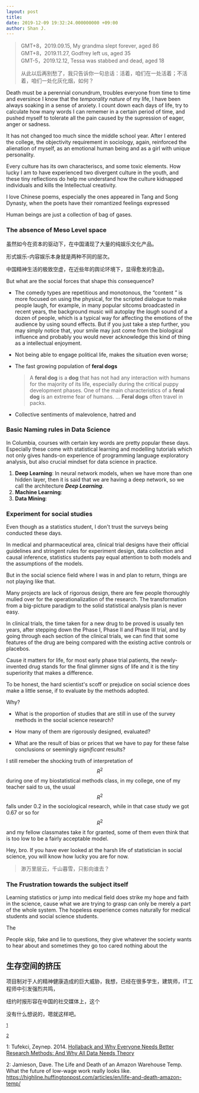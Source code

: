 ```yaml
---
layout: post
title: 
date: 2019-12-09 19:32:24.000000000 +09:00
author: Shan J.
---
```


> GMT+8，2019.09.15, My grandma slept forever, aged 86<br>GMT+8，2019.11.27, Godfrey left us, aged 35<br>
> GMT-5，2019.12.12, Tessa was stabbed and dead, aged 18
>
> 从此以后再别愁了，我只告诉你一句总话：活着，咱们在一处活着；不活着，咱们一处化灰化烟，如何？

Death must be a perennial conundrum, troubles everyone from time to time and eversince I know that the *temporality nature* of my life, I have been always soaking in a sense of anxiety. I count down each days of life, try to calculate how many words I can rememer in a certain period of time, and pushed myself to tolerate all the pain caused by the supression of eager, anger or sadness.

It has not changed too much since the middle school year. After I entered the college, the objectivity requirement in sociology, again, reinforced the alienation of myself, as an emotional human being and as a girl with unique personality. 

Every culture has its own characteriscs, and some toxic elements. How lucky I am to have experienced two divergent culture in the youth, and these tiny reflections do help me understand how the culture kidnapped individuals and kills the Intellectual creativity.

I love Chinese poems, especially the ones appeared in Tang and Song Dynasty, when the poets have their romantized feelings expressed 

Human beings are just a collection of bag of gases.

### The absence of Meso Level space

虽然如今在资本的驱动下，在中国涌现了大量的纯娱乐文化产品。

形式娱乐-内容娱乐本身就是两种不同的层次。

中国精神生活的极致空虚，在近些年的舆论环境下，显得愈发的急迫。

But what are the social forces that shape this consequence? 

- The comedy types are repetitious and monotonous, the “content ” is more focused on using the physical, for the scripted dialogue to make people laugh, for example, in many popular sitcoms broadcasted in recent years, the background music will autoplay the *laugh* sound of a dozen of people, which is a typical way for affecting the emotions of the audience by using sound effects. But if you just take a step further, you may simply notice that, your smile may just come from the biological influence and probably you would never acknowledge this kind of thing as a intellectual enjoyment. 

- Not being able to engage political life, makes the situation even worse; 

- The fast growing population of **feral dogs** 

  > A **feral dog** is a **dog** that has not had any interaction with humans for the majority of its life, especially during the critical puppy development phases. One of the main characteristics of a **feral dog** is an extreme fear of humans. ... **Feral dogs** often travel in packs.

* Collective sentiments of malevolence, hatred and 

### Basic Naming rules in Data Science

In Columbia, courses with certain key words are pretty popular these days. Especially these come with statistical learning and modelling tutorials which not only gives hands-on experience of programming language exploratory analysis, but also crucial mindset for data science in practice.

1. **Deep Learning**: In neural network models, when we have more than one hidden layer, then it is said that we are having a deep network, so we call the architecture ***Deep Learning***.
2. **Machine Learning**: 
3. **Data Mining**:


### Experiment for social studies

Even though as a statistics student, I don't trust the surveys being conducted these days.

In medical and pharmaceutical area, clinical trial designs have their official guidelines and stringent rules for experiment design, data collection and causal inference, statistics students pay equal attention to both models and the assumptions of the models. 

But in the social science field where I was in and plan to return, things are not playing like that. 

Many projects are lack of rigorous design, there are few people thoroughly mulled over for the operationalization of the research. The transformation from a big-picture paradigm to the solid statistical analysis plan is never easy. 

In clinical trials, the time taken for a new drug to be proved is usually ten years, after stepping down the Phase I, Phase II and Phase III trial, and by going through each section of the clinical trials, we can find that some features of the drug are being compared with the existing active controls or placebos. 

Cause it matters for life, for most early phase trial patients, the newly-invented drug stands for the final glimmer signs of life and it is the tiny superiority that makes a difference. 

To be honest, the hard scientist's scoff or prejudice on social science does make a little sense, if to evaluate by the methods adopted. 

Why? 

- What is the proportion of studies that are still in use of the survey methods in the social science research? 

- How many of them are rigorously designed, evaluated? 

- What are the result of bias or prices that we have to pay for these false conclusions or seemingly *significant* results?

I still remeber the shocking truth of interpretation of $$R^2$$ during one of my biostatistical methods class, in my college, one of my teacher said to us, the usual $$R^2$$ falls under 0.2 in the sociological research, while in that case study we got 0.67 or so for $$R^2$$ and my fellow classmates take it for granted, some of them even think that is too low to be a fairly acceptable model.

Hey, bro. If you have ever looked at the harsh life of statistician in social science,  you will know how lucky you are for now.

> 渺万里层云，千山暮雪，只影向谁去？

### The Frustration towards the subject itself 

Learning statistics or jump into medical field does strike my hope and faith in the science, cause what we are trying to grasp can only be merely a part of the whole system. The hopeless experience comes naturally for medical students and social science students. 

The 

People skip, fake and lie to questions, they give whatever the society wants to hear about and sometimes they go too cared nothing about the 



## 生存空间的挤压

项目制对于人的精神健康造成的巨大威胁，我想，已经在很多学生，建筑师，IT工程师中引发强烈共鸣，

纽约时报形容在中国的社交媒体上，这个

没有什么想说的，嗯就这样吧。



<sup>[1](#myfootnote1)</sup>

<sup>[2](#myfootnote2)</sup>

<a name="myfootnote1">1</a>: Tufekci,	Zeynep.	2014. [Hollaback	and	Why	Everyone	Needs	Better	Research Methods:	And	Why	All	Data Needs Theory](https://medium.com/message/that-catcalling-video-and-why-researchmethods-is-such-an-exciting-topic-really-32223ac9c9e8)

<a name="myfootnote2">2</a>: Jamieson, Dave. The Life and Death of an Amazon Warehouse Temp. What the future of low-wage work really looks like. https://highline.huffingtonpost.com/articles/en/life-and-death-amazon-temp/


